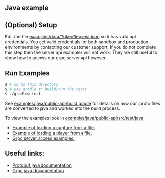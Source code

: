Java example
----------

(Optional) Setup
----------------
Edit the file [examples/data/TokenRequest.json](/examples/data/TokenRequest.json) so it has valid api credentials.
You get valid credentials for both sandbox and production environments by contacting our customer support.
If you do not complete this step then the server api examples will not work. They are still useful to show how to access our grpc server api however.

Run Examples
-----
```sh
$ # cd to this directory
$ # use gradle to build/run the tests
$ ./gradlew test
```

See [examples/java/public-api/build.gradle](/examples/java/public-api/build.gradle) for details on how our .proto files are converted to java and worked into the build process.

To view the examples look in [examples/java/public-api/src/test/java](/examples/java/public-api/src/test/java)
* [Example of loading a capture from a file.](/examples/java/public-api/src/test/java/LoadCaptureTest.java)
* [Example of loading a player from a file.](/examples/java/public-api/src/test/java/LoadPlayerTest.java)
* [Grpc server access examples.](/examples/java/public-api/src/test/java/ServerApiTest.java)

Useful links:
-------------
* [Protobuf java documentation](https://developers.google.com/protocol-buffers/docs/javatutorial)
* [Grpc java documentation](https://grpc.io/docs/tutorials/basic/java.html)

